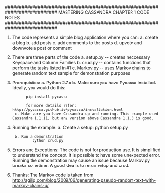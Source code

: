 ###########################################################################
             MASTERING CASSANDRA CHAPTER 1 CODE NOTES
###########################################################################

1. The code represents a simple blog application where you can:
		a. create a blog
		b. add posts
		c. add comments to the posts
		d. upvote and downvote a post or comment

2. There are three parts of the code
		a. setup.py -- creates neccessary Keyspace and Column Families
		b. crud.py -- contains functions that perform the tasks listed in #1
		c. Markov.py -- uses Markov chains to generate random text sample for demonstration purposes

3. Prerequisites:
		a. Python 2.7.x
		b. Make sure you have Pycassa installed. Ideally, you would do this:
			 
		     pip install pycassa

			 for more details refer: http://pycassa.github.io/pycassa/installation.html
		c. Make sure you have Cassandra up and running. This example used Cassandra 1.1.11, but any version above Cassandra 1.1.0 is good.

4. Running the example:
		a. Create a setup:
				python setup.py

		b. Run a demonstration
				python crud.py

5. Errors and Exceptions:
		The code is not for production use. It is simplified to understand the concept. It is possible to have some unexpected error.
		Running the demonstration may cause an issue because Markov.py breaks sometime.
		A good idea is to rerun setup and crud.

6. Thanks:
		The Markov code is taken from http://agiliq.com/blog/2009/06/generating-pseudo-random-text-with-markov-chains-u/
